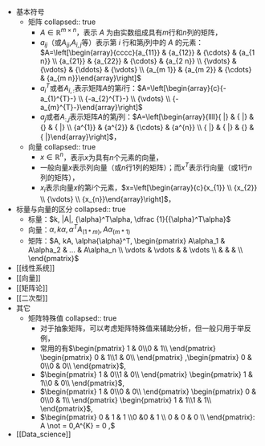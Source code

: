 - 基本符号
	- 矩阵
	  collapsed:: true
		- $A \in \mathbb{R}^{m \times n}$，表示 $A$ 为由实数组成具有$m$行和$n$列的矩阵，
		- $a_{ij}$（或$A_{ij}$,$A_{i,j}$等）表示第 $i$ 行和第$j$列中的 $A$ 的元素：$A=\left[\begin{array}{cccc}{a_{11}} & {a_{12}} & {\cdots} & {a_{1 n}} \\ {a_{21}} & {a_{22}} & {\cdots} & {a_{2 n}} \\ {\vdots} & {\vdots} & {\ddots} & {\vdots} \\ {a_{m 1}} & {a_{m 2}} & {\cdots} & {a_{m n}}\end{array}\right]$
		- $a^T_i$或者$A_{i,:}$表示矩阵$A$的第$i$行：$A=\left[\begin{array}{c}{-a_{1}^{T}-} \\ {-a_{2}^{T}-} \\ {\vdots} \\ {-a_{m}^{T}-}\end{array}\right]$
		- $a_j$或者$A_{:,j}$表示矩阵$A$的第$j$列：$A=\left[\begin{array}{llll}{ |} & { |} & {} & { |} \\ {a^{1}} & {a^{2}} & {\cdots} & {a^{n}} \\ { |} & { |} & {} & { |}\end{array}\right]$，
	- 向量
	  collapsed:: true
		- $x \in \mathbb{R}^{ n}$，表示$x$为具有$n$个元素的向量，
		- 一般向量$x$表示列向量（或$n$行$1$列的矩阵）；而$x^T$表示行向量（或$1$行$n$列的矩阵），
		- $x_i$表示向量$x$的第$i$个元素，$x=\left[\begin{array}{c}{x_{1}} \\ {x_{2}} \\ {\vdots} \\ {x_{n}}\end{array}\right]$，
- 标量与向量的区分
  collapsed:: true
	- 标量：$k, |A|, {\alpha}^T\alpha, \dfrac {1}{{\alpha}^T\alpha}$
	- 向量：$\alpha, k\alpha, {\alpha}^TA_{(1*m)}, A\alpha_{(m*1)}$
	- 矩阵：$A, kA, \alpha{\alpha}^T, \begin{pmatrix} A\alpha_1 & A\alpha_2 & ... & A\alpha_n \\ \vdots & \vdots & & \vdots \\  &  &  &  \\ \end{pmatrix}$
- [[线性系统]]
- [[向量]]
- [[矩阵论]]
- [[二次型]]
- 其它
	- 矩阵特殊值
	  collapsed:: true
		- 对于抽象矩阵，可以考虑矩阵特殊值来辅助分析，但一般只用于举反例，
		- 常用的有$\begin{pmatrix} 1 & 0\\0 & 1\\ \end{pmatrix} \begin{pmatrix} 0 & 1\\1 & 0\\ \end{pmatrix} ,\begin{pmatrix} 0 & 0\\0 & 0\\ \end{pmatrix}$,
		- $\begin{pmatrix} 1 & 0\\1 & 0\\ \end{pmatrix} \begin{pmatrix} 1 & 1\\0 & 0\\ \end{pmatrix}$,
		- $\begin{pmatrix} 1 & 0\\0 & 0\\ \end{pmatrix} \begin{pmatrix} 0 & 0\\0 & 1\\ \end{pmatrix} \begin{pmatrix} 1 & 1\\1 & 1\\ \end{pmatrix}$,
		- $\begin{pmatrix} 0 & 1 & 1 \\0 &0 & 1 \\ 0 & 0 & 0 \\ \end{pmatrix}: A \not = 0,A^{K} = 0 ,$
- [[Data_science]]